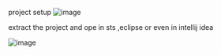 project setup
![image](https://github.com/user-attachments/assets/112ea070-2ea6-417f-be66-edd0b039990c)

extract the project and ope in sts ,eclipse or even in intellij idea

![image](https://github.com/user-attachments/assets/68db7473-1d8d-4f9c-9e7a-a3634f9c2ba2)
